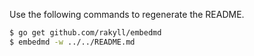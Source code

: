Use the following commands to regenerate the README.

```bash
$ go get github.com/rakyll/embedmd
$ embedmd -w ../../README.md
```
